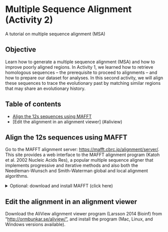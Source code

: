 # Multiple Sequence Alignment (Activity 2)

A tutorial on multiple sequence alignment (MSA)

## Objective

Learn how to generate a multiple sequence alignment (MSA) and how to improve poorly aligned regions.
In Activity 1, we learned how to retrieve homologous sequences – the prerequisite to proceed to alignments – and how to prepare our dataset for analyses. In this second activity, we will align these sequences to trace the evolutionary past by matching similar regions that may share an evolutionary history.

## Table of contents

* [Align the 12s sequences using MAFFT](#mafft)
* [Edit the alignment in an alignment viewer] (#aliview)


<a name="mafft"></a>
## Align the 12s sequences using MAFFT

Go to the MAFFT alignment server: https://mafft.cbrc.jp/alignment/server/. This site provides a web interface to the MAFFT alignment program (Katoh et al. 2002 Nucleic Acids Res), a popular multiple sequence aligner that implements progressive and iterative methods and also both the Needleman-Wunsch and Smith-Waterman global and local alignment algorithms.

<details>
  <summary>Optional: download and install MAFFT (click here)</summary>
In case the web server is busy you may also download and install the MAFFT software (Standard package) on your computer: https://mafft.cbrc.jp/alignment/software/
</details>

<a name="aliview"></a>
## Edit the alignment in an alignment viewer

Download the AliView alignment viewer program (Larsson 2014 Bioinf) from “http://ormbunkar.se/aliview/”, and install the program (Mac, Linux, and Windows versions available).

